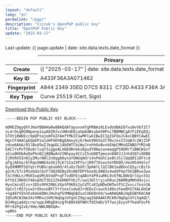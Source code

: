```yaml
---
layout: "default"
lang: "en"
permalink: "/pgp/"
description: "Cizzuk's OpenPGP public key"
title: "OpenPGP Public Key"
update: "2025-03-17"
---
```


Last update: {{ page.update | date: site.data.texts.date_format }}

<table>
  <thead>
  <tr>
    <td></td>
    <th>Primary</th>
    <th>Sub</th>
  </tr>
  </thead>
  <tr>
    <th>Create</th>
    <td>{{ "2025-03-17" | date: site.data.texts.date_format }}</td>
    <td>{{ "2025-03-17" | date: site.data.texts.date_format }}</td>
  </tr>
  <tr>
    <th>Key ID</th>
    <td>A433F36A3A071462</td>
    <td>E7930483B159E7C0</td>
  </tr>
  <tr>
    <th>Fingerprint</th>
    <td>A844 2349 35ED D7C5 8311  C73D A433 F36A 3A07 1462</td>
    <td>36DB 6F30 50E9 D0F6 2EA4  0489 E793 0483 B159 E7C0</td>
  </tr>
  <tr>
    <th>Key Type</th>
    <td>Curve 25519 (Cert, Sign)</td>
    <td>RSA-4096 (Enc)</td>
  </tr>
</table>

[Download this Public Key](/assets/pgp/A844234935EDD7C58311C73DA433F36A3A071462.asc)

```plaintext
-----BEGIN PGP PUBLIC KEY BLOCK-----

mDMEZ9gyQhYJKwYBBAHaRw8BAQdATapuvxmTgPRBAz0LEvdUdBAZ6Tvu0vVbTZCT
nL4rOsq0G0Npenp1ayA8ZHJvcGNhdEBjaXp6dWsubmV0PoiTBBMWCgA7FiEEqEQj
STXt18WDEcc9pDPzajoHFGIFAmfYMkICGwMFCwkIBwICIgIGFQoJCAsCBBYCAwEC
HgcCF4AACgkQpDPzajoHFGKhBgEAmuykjEr6wVd9GSG2CYBvjez2ISqWJc2WjZ3P
zdsw6AkA/01lBuU5wIJkgpDL14bEWTCbiWyJrohhOuBvvkEHpCMMuQINBGfYM2oB
EAClYxPnT5Do6rluqT3iggoALX6DdRnGksKpudY0HwzavmaqgP59bMrf1BWCW1nf
aSio8KKbAoOaPknB2jBQNwAnVINhpay4CCsI5vbDDTpmson8ARJJJnhdVQ7i8KBD
IjRVRX5In0IyZMurN8l2n9qg8OynaYONUq0dr14nPmGhCavBtJSjlQqQR118Ftcd
qTgjAEGo/6lRqoXWNE4a3Gj9jKrSIa2XPYo/jR8f70ieuteYRbDO/XeoH54Xmlof
byQXNMMTSQYqtrFUBGrqkxm0d/4luOz7bGP/3pHAfLlQIlBK3adBGnCQSy/cBzlh
g2rK/57z1M1ebdal8zFl9Q2NINy2KsNEFDPYkoe8L80W3s4wdXP4pf5K2BRueZwa
tXiYH6Ln/MSK5xgVMj6V4dP+qF7vd0FEjqABnY4P9iwRKL9cEfNL8NVQrlGyxtDz
6ft6IJ8K01Y46np0Sf3bI2ZkGKNOTVbjY/uw13QltryjuhRucZAAMRqMHhO4xjvi
HyvCmzsQlzs+1DSs9FK2MALVXptPOKRz2yCdTCsKIpNDeOHTwtP1CZxvccfosn3A
VpCnlr0S7ysw2rGkozoBFCYrYsesCsdwdJrdE6uIcauxhi09vzFweBh57XAL6HiW
+ng46YVIhnhz6do6QNnJHuhqfGtMWqbBZuxCUEK8nO4/swARAQABiHgEGBYKACAW
IQSoRCNJNe3XxYMRxz2kM/NqOgcUYgUCZ9gzagIbDAAKCRCkM/NqOgcUYi5qAQCl
BJ4Kgiq4dzcrm/oppJHRgDXnzgfh8OkX8FW0tTOIhAD/ST7wxjExyvFfkeUFUcPk
Mf+9zPg2xE/XHe/WWLNBkQA=
=pBHs
-----END PGP PUBLIC KEY BLOCK-----
```



